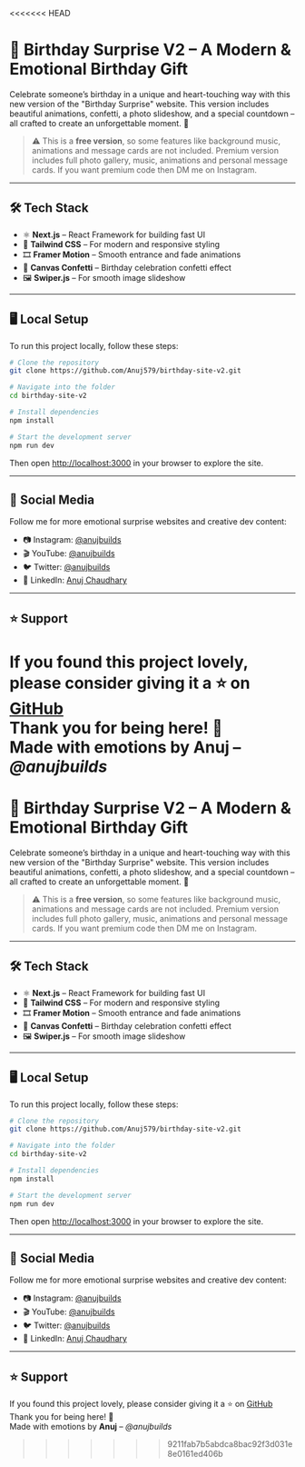 <<<<<<< HEAD
# 🎂 Birthday Surprise V2 – A Modern & Emotional Birthday Gift

Celebrate someone’s birthday in a unique and heart-touching way with this new version of the "Birthday Surprise" website. This version includes beautiful animations, confetti, a photo slideshow, and a special countdown – all crafted to create an unforgettable moment. 💖

> ⚠️ This is a **free version**, so some features like background music, animations and message cards are not included. Premium version includes full photo gallery, music, animations and personal message cards. If you want premium code then DM me on Instagram.

---

## 🛠 Tech Stack

- ⚛️ **Next.js** – React Framework for building fast UI
- 🎨 **Tailwind CSS** – For modern and responsive styling
- 🎞️ **Framer Motion** – Smooth entrance and fade animations
- 🎊 **Canvas Confetti** – Birthday celebration confetti effect
- 🖼️ **Swiper.js** – For smooth image slideshow

---

## 🖥 Local Setup

To run this project locally, follow these steps:

```bash
# Clone the repository
git clone https://github.com/Anuj579/birthday-site-v2.git

# Navigate into the folder
cd birthday-site-v2

# Install dependencies
npm install

# Start the development server
npm run dev
```

Then open [http://localhost:3000](http://localhost:3000) in your browser to explore the site.

---

## 🔗 Social Media

Follow me for more emotional surprise websites and creative dev content:

- 📷 Instagram: [@anujbuilds](https://instagram.com/anujbuilds)
- 🎬 YouTube: [@anujbuilds](https://youtube.com/@anujbuilds)
- 🐦 Twitter: [@anujbuilds](https://twitter.com/anujbuilds)
- 💼 LinkedIn: [Anuj Chaudhary](https://linkedin.com/in/anujchaudhary549)

---

## ⭐ Support

If you found this project lovely, please consider giving it a ⭐ on [GitHub](https://github.com/Anuj579)  
Thank you for being here! 🫶  
Made with emotions by **Anuj** – _@anujbuilds_
=======
# 🎂 Birthday Surprise V2 – A Modern & Emotional Birthday Gift

Celebrate someone’s birthday in a unique and heart-touching way with this new version of the "Birthday Surprise" website. This version includes beautiful animations, confetti, a photo slideshow, and a special countdown – all crafted to create an unforgettable moment. 💖

> ⚠️ This is a **free version**, so some features like background music, animations and message cards are not included. Premium version includes full photo gallery, music, animations and personal message cards. If you want premium code then DM me on Instagram.

---

## 🛠 Tech Stack

- ⚛️ **Next.js** – React Framework for building fast UI
- 🎨 **Tailwind CSS** – For modern and responsive styling
- 🎞️ **Framer Motion** – Smooth entrance and fade animations
- 🎊 **Canvas Confetti** – Birthday celebration confetti effect
- 🖼️ **Swiper.js** – For smooth image slideshow

---

## 🖥 Local Setup

To run this project locally, follow these steps:

```bash
# Clone the repository
git clone https://github.com/Anuj579/birthday-site-v2.git

# Navigate into the folder
cd birthday-site-v2

# Install dependencies
npm install

# Start the development server
npm run dev
```

Then open [http://localhost:3000](http://localhost:3000) in your browser to explore the site.

---

## 🔗 Social Media

Follow me for more emotional surprise websites and creative dev content:

- 📷 Instagram: [@anujbuilds](https://instagram.com/anujbuilds)
- 🎬 YouTube: [@anujbuilds](https://youtube.com/@anujbuilds)
- 🐦 Twitter: [@anujbuilds](https://twitter.com/anujbuilds)
- 💼 LinkedIn: [Anuj Chaudhary](https://linkedin.com/in/anujchaudhary549)

---

## ⭐ Support

If you found this project lovely, please consider giving it a ⭐ on [GitHub](https://github.com/Anuj579)  
Thank you for being here! 🫶  
Made with emotions by **Anuj** – _@anujbuilds_
>>>>>>> 9211fab7b5abdca8bac92f3d031e8e0161ed406b
